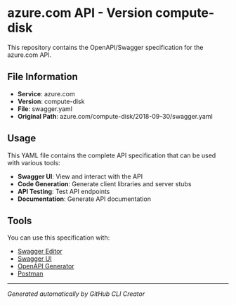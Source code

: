 # azure.com API - Version compute-disk

This repository contains the OpenAPI/Swagger specification for the azure.com API.

## File Information

- **Service**: azure.com
- **Version**: compute-disk
- **File**: swagger.yaml
- **Original Path**: azure.com/compute-disk/2018-09-30/swagger.yaml

## Usage

This YAML file contains the complete API specification that can be used with various tools:

- **Swagger UI**: View and interact with the API
- **Code Generation**: Generate client libraries and server stubs
- **API Testing**: Test API endpoints
- **Documentation**: Generate API documentation

## Tools

You can use this specification with:

- [Swagger Editor](https://editor.swagger.io/)
- [Swagger UI](https://swagger.io/tools/swagger-ui/)
- [OpenAPI Generator](https://openapi-generator.tech/)
- [Postman](https://www.postman.com/)

---

*Generated automatically by GitHub CLI Creator*
